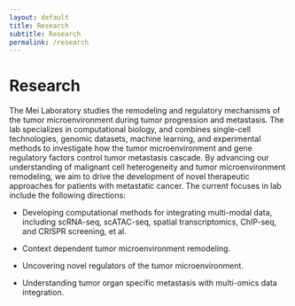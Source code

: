 ```yaml
---
layout: default
title: Research
subtitle: Research
permalink: /research
---
```

# Research

The Mei Laboratory studies the remodeling and regulatory mechanisms of the tumor microenvironment during tumor progression and metastasis. The lab specializes in computational biology, and combines single-cell technologies, genomic datasets, machine learning, and experimental methods to investigate how the tumor microenvironment and gene regulatory factors control tumor metastasis cascade. By advancing our understanding of malignant cell heterogeneity and tumor microenvironment remodeling, we aim to drive the development of novel therapeutic approaches for patients with metastatic cancer. The current focuses in lab include the following directions:   

- Developing computational methods for integrating multi-modal data, including scRNA-seq, scATAC-seq, spatial transcriptomics, ChIP-seq, and CRISPR screening, et al.

- Context dependent tumor microenvironment remodeling.
     
- Uncovering novel regulators of the tumor microenvironment.
     
- Understanding tumor organ specific metastasis with multi-omics data integration.
     


